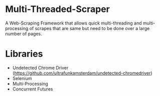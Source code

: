 # Multi-Threaded-Scraper
A Web-Scraping Framework that allows quick multi-threading and multi-processing of scrapes that are same but need to be done over a large number of pages. 


# Libraries
- Undetected Chrome Driver (https://github.com/ultrafunkamsterdam/undetected-chromedriver)
- Selenium
- Multi-Processing 
- Concurrent Futures
